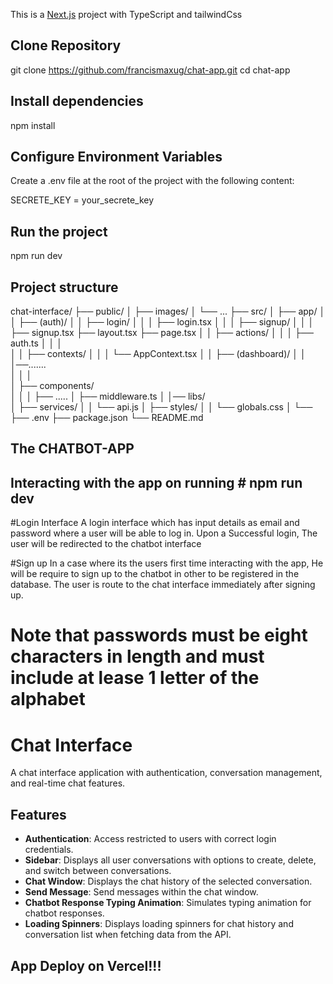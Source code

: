 This is a [Next.js](https://nextjs.org/) project with TypeScript and tailwindCss

## Clone Repository
git clone https://github.com/francismaxug/chat-app.git
cd chat-app

## Install dependencies
npm install

## Configure Environment Variables
Create a .env file at the root of the project with the following content:

SECRETE_KEY = your_secrete_key

## Run the project
npm run dev



## Project structure

chat-interface/
├── public/
│   ├── images/
│   └── ...
├── src/
│   ├── app/
│   │    ├── (auth)/
│   │        ├── login/
│   │   │        ├── login.tsx
│   │   │    ├── signup/
│   │   │        ├── signup.tsx
              ├── layout.tsx
              ├── page.tsx
│   │   ├── actions/
│   │   │   ├── auth.ts
│   │   │  
│   │   ├── contexts/
│   │   │   └── AppContext.tsx
│   │   ├── (dashboard)/
│   │   │──.......   
│   │   │   
│   ├── components/  
│   │   │   ├── .....
│   ├── middleware.ts
│   │── libs/   
│   ├── services/
│   │   └── api.js
│   ├── styles/
│   │   └── globals.css
│   └── 
├── .env
├── package.json
└── README.md

## The CHATBOT-APP

## Interacting with the app on running # npm run dev

#Login Interface
A login interface which has input details as email and password where a user will be able to log in.
Upon a Successful login, The user will be redirected to the chatbot interface

#Sign up
In a case where its the users first time interacting with the app, He will be  require to sign up to the chatbot in other to be registered in the database.
The user is route to the chat interface immediately after signing up.
# Note that passwords must be eight characters in length and must include at lease 1 letter of the alphabet



# Chat Interface

A chat interface application with authentication, conversation management, and real-time chat features.

## Features

- **Authentication**: Access restricted to users with correct login credentials.
- **Sidebar**: Displays all user conversations with options to create, delete, and switch between conversations.
- **Chat Window**: Displays the chat history of the selected conversation.
- **Send Message**: Send messages within the chat window.
- **Chatbot Response Typing Animation**: Simulates typing animation for chatbot responses.
- **Loading Spinners**: Displays loading spinners for chat history and conversation list when fetching data from the API.




## App Deploy on Vercel!!!


